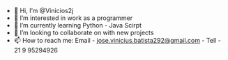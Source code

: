 - 👋 Hi, I’m @Vinicios2j
- 👀 I’m interested in work as a programmer
- 🌱 I’m currently learning Python - Java Scirpt
- 💞️ I’m looking to collaborate on with new projects
- 📫 How to reach me: Email - jose.vinicius.batista292@gmail.com - Tell - 21 9 95294926
